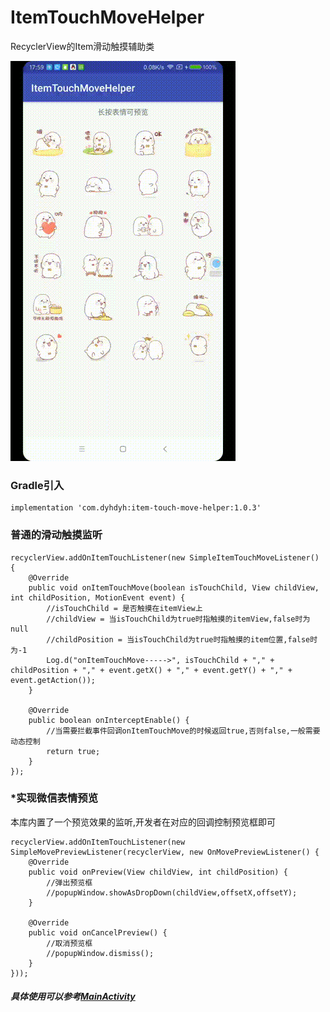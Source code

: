 # ItemTouchMoveHelper
RecyclerView的Item滑动触摸辅助类

![](screenshot.gif)


### Gradle引入
```
implementation 'com.dyhdyh:item-touch-move-helper:1.0.3'
```

### 普通的滑动触摸监听
```
recyclerView.addOnItemTouchListener(new SimpleItemTouchMoveListener() {
    @Override
    public void onItemTouchMove(boolean isTouchChild, View childView, int childPosition, MotionEvent event) {
        //isTouchChild = 是否触摸在itemView上
        //childView = 当isTouchChild为true时指触摸的itemView,false时为null
        //childPosition = 当isTouchChild为true时指触摸的item位置,false时为-1
        Log.d("onItemTouchMove----->", isTouchChild + "," + childPosition + "," + event.getX() + "," + event.getY() + "," + event.getAction());
    }

    @Override
    public boolean onInterceptEnable() {
        //当需要拦截事件回调onItemTouchMove的时候返回true,否则false,一般需要动态控制
        return true;
    }
});
```

### *实现微信表情预览
本库内置了一个预览效果的监听,开发者在对应的回调控制预览框即可  

```
recyclerView.addOnItemTouchListener(new SimpleMovePreviewListener(recyclerView, new OnMovePreviewListener() {
    @Override
    public void onPreview(View childView, int childPosition) {
		//弹出预览框
		//popupWindow.showAsDropDown(childView,offsetX,offsetY);
    }

    @Override
    public void onCancelPreview() {
        //取消预览框
		//popupWindow.dismiss();
    }
}));
```

##### 具体使用可以参考[MainActivity](https://github.com/dengyuhan/ItemTouchMoveHelper/blob/master/app/src/main/java/com/dyhdyh/helper/itemtouch/example/MainActivity.java)

